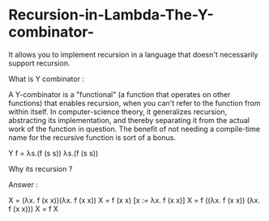 # Recursion-in-Lambda-The-Y-combinator-
It allows you to implement recursion in a language that doesn't necessarily support recursion. 

What is Y combinator :

A Y-combinator is a "functional" (a function that operates on other functions) that enables recursion, when you can't refer to the function from within itself. In computer-science theory, it generalizes recursion, abstracting its implementation, and thereby separating it from the actual work of the function in question. The benefit of not needing a compile-time name for the recursive function is sort of a bonus.

Y f = λs.(f (s s)) λs.(f (s s))




Why its recursion ?

Answer :

X = (λx. f (x x))(λx. f (x x))
X = f (x x) [x := λx. f (x x)]
X = f ((λx. f (x x)) (λx. f (x x)))
X = f X
